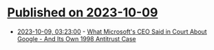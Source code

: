 # [Published on 2023-10-09](index.md)

* [2023-10-09, 03:23:00](https://tech.slashdot.org/story/23/10/09/0320200/what-microsofts-ceo-said-in-court-about-google---and-its-own-1998-antitrust-case?utm_source=rss1.0mainlinkanon&utm_medium=feed) - [What Microsoft's CEO Said in Court About Google - And Its Own 1998 Antitrust Case](https://tech.slashdot.org/story/23/10/09/0320200/what-microsofts-ceo-said-in-court-about-google---and-its-own-1998-antitrust-case?utm_source=rss1.0mainlinkanon&utm_medium=feed)
